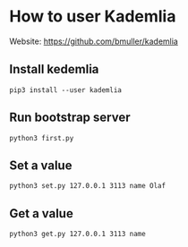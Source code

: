 # How to user Kademlia
Website: https://github.com/bmuller/kademlia

## Install kedemlia
```console
pip3 install --user kademlia
```

## Run bootstrap server
```console
python3 first.py
```

## Set a value
```console
python3 set.py 127.0.0.1 3113 name Olaf 
```

## Get a value
```console
python3 get.py 127.0.0.1 3113 name  
```